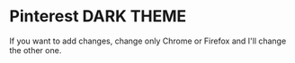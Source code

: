 # Pinterest DARK THEME
If you want to add changes, change only Chrome or Firefox and I'll change the other one.